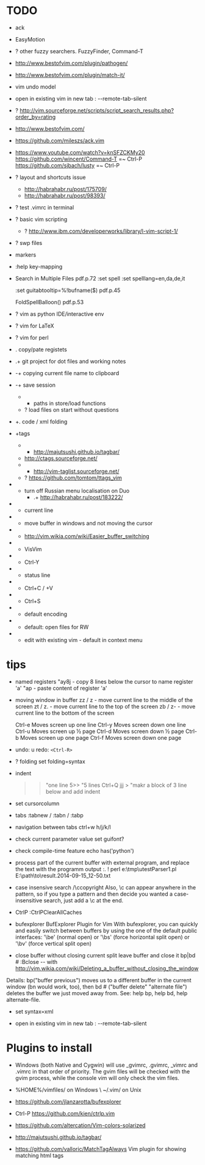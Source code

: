 
TODO
====
* ack
* EasyMotion
* ? other fuzzy searchers. FuzzyFinder, Command-T
* <http://www.bestofvim.com/plugin/pathogen/>
* <http://www.bestofvim.com/plugin/match-it/>
* vim undo model 

* open in existing vim in new tab : --remote-tab-silent
* ? <http://vim.sourceforge.net/scripts/script_search_results.php?order_by=rating>

* <http://www.bestofvim.com/>

* <https://github.com/mileszs/ack.vim>

* https://www.youtube.com/watch?v=knSFZCKMy20
	https://github.com/wincent/Command-T =~ Ctrl-P
	https://github.com/sjbach/lusty  =~ Ctrl-P


* ? layout and shortcuts issue
	* http://habrahabr.ru/post/175709/
	* http://habrahabr.ru/post/98393/

* ? test .vimrc in terminal

* ? basic vim scripting
    * ? <http://www.ibm.com/developerworks/library/l-vim-script-1/>
* ? swp files

* markers

* :help key-mapping

* Search in Multiple Files
  pdf.p.72
  :set spell
  :set spelllang=en,da,de,it

  :set guitabtooltip=%!bufname($)
  pdf.p.45

  FoldSpellBalloon()
  pdf.p.53

* ? vim as python IDE/interactive env
* ? vim for LaTeX
* ? vim for perl

* . copy/pate registets
* .+ git project for dot files and working notes
* -+ copying current file name to clipboard
* -+ save session
    * - paths in store/load functions
    * ? load files on start without questions
* +. code / xml folding

* +tags
	* + <http://majutsushi.github.io/tagbar/>
    * <http://ctags.sourceforge.net/>
	* - <http://vim-taglist.sourceforge.net/>
	* ? <https://github.com/tomtom/ttags_vim>

* + turn off Russian menu localisation on Duo
	* .+ http://habrahabr.ru/post/183222/
* + current line 
* + move buffer in windows and not moving the cursor
* + <http://vim.wikia.com/wiki/Easier_buffer_switching>
* + VisVim
* + Ctrl-Y
* + status line
* + Ctrl+C / +V
* + Ctrl+S
* + default encoding
* + default: open files for RW
* + edit with existing vim - default in context menu

tips
====
* named registers
	"ay8j   - copy 8 lines below the cursor to name register 'a'
	"ap     - paste content of register 'a'

* moving window in buffer
	zz / z<Enter> - move current line to the middle of the screen
	zt / z. - move current line to the top of the screen
	zb / z- - move current line to the bottom of the screen

	Ctrl-e Moves screen up one line
	Ctrl-y Moves screen down one line
	Ctrl-u Moves screen up ½ page
	Ctrl-d Moves screen down ½ page
	Ctrl-b Moves screen up one page
	Ctrl-f Moves screen down one page

* undo: u
  redo: ``<Ctrl-R>``

* ? folding
	set folding=syntax

* indent
	>> "one line
	5>> "5 lines
	Ctrl+Q jjj > "makr a block of 3 line below and add indent

* set cursorcolumn
* tabs
	:tabnew / :tabn / :tabp

* navigation between tabs
	ctrl+w h/j/k/l

* check current parameter value
	set guifont?

* check compile-time feature
	echo has('python')

* process part of the current buffer with external program, and replace the text with the programm output
	:. ! perl e:\tmp\utestParser1.pl E:\path\to\result.2014-09-15_12-50.txt

* case insensive search
	/\ccopyright
	Also, \c can appear anywhere in the pattern, so if you type a pattern and then decide you wanted a case-insensitive search, just add a \c at the end.

* CtrlP
	:CtrlPClearAllCaches 

* bufexplorer
	BufExplorer Plugin for Vim
	With bufexplorer, you can quickly and easily switch between buffers by using the one of the default public interfaces:
	'\be' (normal open) or '\bs' (force horizontal split open) or '\bv' (force vertical split open)

* close buffer without closing current split
leave buffer and close it
	bp|bd #
	:Bclose -- with <http://vim.wikia.com/wiki/Deleting_a_buffer_without_closing_the_window>

Details: bp("buffer previous") moves us to a different buffer in the current window (bn would work, too), then bd # ("buffer delete" "alternate file") deletes the buffer we just moved away from. See: help bp, help bd, help alternate-file.

* set syntax=xml

* open in existing vim in new tab : --remote-tab-silent

Plugins to install
==================
* Windows (both Native and Cygwin) will use _gvimrc, .gvimrc, _vimrc and .vimrc in that order of priority. The gvim files will be checked with the gvim process, while the console vim will only check the vim files.

* %HOME%/vimfiles/ on Windows \ ~/.vim/ on Unix

* <https://github.com/jlanzarotta/bufexplorer>

* Ctrl-P <https://github.com/kien/ctrlp.vim>

* <https://github.com/altercation/Vim-colors-solarized>

* <http://majutsushi.github.io/tagbar/>

* <https://github.com/valloric/MatchTagAlways> Vim plugin for showing matching html tags







